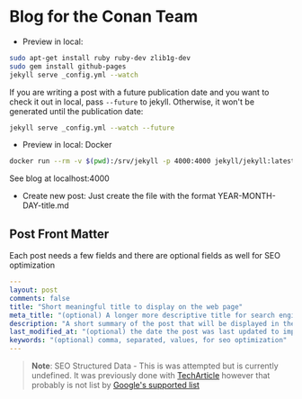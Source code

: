 # Blog for the Conan Team

- Preview in local:

```sh
sudo apt-get install ruby ruby-dev zlib1g-dev
sudo gem install github-pages
jekyll serve _config.yml --watch
```

If you are writing a post with a future publication date and you want to check
it out in local, pass `--future` to jekyll. Otherwise, it won't be generated
until the publication date:

```sh
jekyll serve _config.yml --watch --future
```

- Preview in local: Docker

```sh
docker run --rm -v $(pwd):/srv/jekyll -p 4000:4000 jekyll/jekyll:latest sh -c "gem install webrick && jekyll serve --host 0.0.0.0"
```

See blog at localhost:4000

- Create new post: Just create the file with the format YEAR-MONTH-DAY-title.md

## Post Front Matter

Each post needs a few fields and there are optional fields as well for SEO optimization

```yaml
---
layout: post
comments: false
title: "Short meaningful title to display on the web page"
meta_title: "(optional) A longer more descriptive title for search engines to index"
description: "A short summary of the post that will be displayed in the search engine results"
last_modified_at: "(optional) the date the post was last updated to improve search results and relevance"
keywords: "(optional) comma, separated, values, for seo optimization"
---
```

> **Note**: SEO Structured Data - This is was attempted but is currently undefined. It was previously done with
[TechArticle](https://schema.org/TechArticle) however that probably is not list by
[Google's supported list](https://developers.google.com/search/docs/appearance/structured-data/article)
